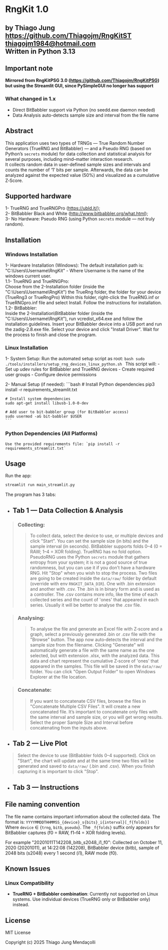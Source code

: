 # RngKit 1.0
by Thiago Jung  
https://github.com/Thiagojm/RngKitST 
thiagojm1984@hotmail.com   
Written in Python 3.13
---

## Important note
**Mirrored from RngKitPSG 3.0 (https://github.com/Thiagojm/RngKitPSG) but using the Streamlit GUI, since PySimpleGUI no longer has support**

### What changed in 1.x
- Direct BitBabbler support via Python (no seedd.exe daemon needed)
- Data Analysis auto-detects sample size and interval from the file name


## Abstract

This application uses two types of TRNGs — True Random Number Generators (TrueRNG and BitBabbler) — and a Pseudo RNG (based on Python’s `secrets` module)
for data collection and statistical analysis for several purposes, including mind–matter interaction research.  
It collects random data in user-defined sample sizes and intervals and counts the number of ‘1’ bits per sample.
Afterwards, the data can be analyzed against the expected value (50%) and visualized as a cumulative Z‑Score.


## Supported hardware

1- TrueRNG and TrueRNGPro (https://ubld.it/);  
2- BitBabbler Black and White (http://www.bitbabbler.org/what.html);  
3- No Hardware: Pseudo RNG (using Python `secrets` module — not truly random).

## Installation

### Windows Installation

1- Hardware Installation (Windows):
    The default installation path is: "C:\Users\Username\RngKit" - Where Username is the name of the windows current user.  
    1.1- TrueRNG and TrueRNGPro:  
         Choose from the 2-Installation folder (inside the "C:\Users\Username\RngKit") the TrueRng folder, the folder for your device (TrueRng3 or TrueRngPro)
         Within this folder, right-click the TrueRNG.inf or TrueRNGpro.inf file and select Install. Follow the instructions for installation.  
    1.2- BitBabbler:  
         Inside the 2-Installation\BitBabbler folder (inside the "C:\Users\Username\RngKit"), run vcredist_x64.exe and follow the installation guidelines.
         Insert your BitBabbler device into a USB port and run the zadig-2.8.exe file. Select your device and click "Install Driver".
         Wait for the process to finish and close the program.

### Linux Installation

1- System Setup:
    Run the automated setup script as root:
    ```bash
    sudo ./tools/installers/setup_rng_devices_linux_python.sh
    ```
    This script will:
    - Set up udev rules for BitBabbler and TrueRNG devices
    - Create required user groups
    - Configure device permissions

2- Manual Setup (if needed):
    ```bash
    # Install Python dependencies
    pip3 install -r requirements_streamlit.txt
    
    # Install system dependencies
    sudo apt-get install libusb-1.0-0-dev
    
    # Add user to bit-babbler group (for BitBabbler access)
    sudo usermod -aG bit-babbler $USER
    ```

### Python Dependencies (All Platforms)
    Use the provided requirements file: `pip install -r requirements_streamlit.txt`

## Usage

Run the app:

```bash
streamlit run main_streamlit.py
```

The program has 3 tabs:

- ## Tab 1 — Data Collection & Analysis
>### Collecting:  
>>To collect data, select the device to use, or multiple devices and click "Start". You can set the sample size (in bits) and the sample interval (in seconds). 
BitBabbler supports folds 0–4 (0 = RAW; 1–4 = XOR folding). TrueRNG has no fold option.
PseudoRNG uses the Python `secrets` module that gathers entropy from your system; it is not a good source of true randomness, but you can use it if you don’t have a hardware RNG. 
Hit "Stop" when you wish to stop the process. Two files are going to be created inside the `data/raw/` folder by default (override with env `RNGKIT_DATA_DIR`). One with .bin extension and another with .csv.
The .bin is in binary form and is used as a controller. The .csv contains more info, like the time of each collected series and the count of 'ones' that appeared in each series. Usually it will be better to analyse the .csv file.   

>### Analysing:  
>>To analyse the file and generate an Excel file with Z‑score and a graph, select a previously generated .bin or .csv file with the "Browse" button.
The app now auto‑detects the interval and the sample size from the filename.
Clicking "Generate" will automatically generate a file with the same name as the one selected, but with extension .xlsx, with the analyzed data.
This data and chart represent the cumulative Z‑score of 'ones' that appeared in the samples.
This file will be saved in the `data/raw/` folder. You can click "Open Output Folder" to open Windows Explorer at the file location.  

>### Concatenate:  
>>If you want to concatenate CSV files, browse the files in "Concatenate Multiple CSV Files". It will create a new concatenated file. It’s important to concatenate only files with the same interval and sample size, or you will get wrong results. Select the proper Sample Size and Interval before concatenating from the inputs above.

- ## Tab 2 — Live Plot  
>Select the device to use (BitBabbler folds 0–4 supported).
Click on "Start", the chart will update and at the same time two files will be generated and saved to `data/raw/` (.bin and .csv).
When you finish capturing it is important to click "Stop".

- ## Tab 3 — Instructions

## File naming convention
The file name contains important information about the collected data.
The format is: `YYYYMMDDTHHMMSS_{device}_s{bits}_i{interval}[_f{folds}]`
Where `device` ∈ {`trng`, `bitb`, `pseudo`}. The `_f{folds}` suffix only appears for BitBabbler captures (f0 = RAW, f1–f4 = XOR folding levels).

For example "20201011T142208_bitb_s2048_i1_f0": Collected on October 11, 2020 (20201011), at 14:22:08 (142208), BitBabbler device (bitb), sample of 2048 bits (s2048) every 1 second (i1), RAW mode (f0).

## Known Issues

### Linux Compatibility
- **TrueRNG + BitBabbler combination**: Currently not supported on Linux systems. Use individual devices (TrueRNG only or BitBabbler only) instead.

## License

MIT License

Copyright (c) 2025 Thiago Jung Mendaçolli





